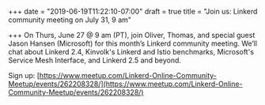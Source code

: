 +++
date = "2019-06-19T11:22:10-07:00"
draft = true
title = "Join us: Linkerd community meeting on July 31, 9 am"

+++
On Thurs, June 27 @ 9 am (PT), join Oliver, Thomas, and special guest Jason
Hansen (Microsoft) for this month’s Linkerd community meeting. We’ll chat about
Linkerd 2.4, Kinvolk's Linkerd and Istio benchmarks, Microsoft's Service Mesh
Interface, and Linkerd 2.5 and beyond.

Sign up: [https://www.meetup.com/Linkerd-Online-Community-Meetup/events/262208328/](https://www.meetup.com/Linkerd-Online-Community-Meetup/events/262208328/)